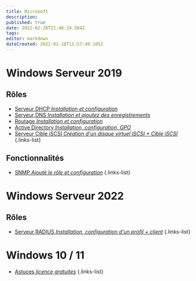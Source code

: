 ```yaml
---
title: Microsoft
description: 
published: true
date: 2022-02-26T21:48:24.584Z
tags: 
editor: markdown
dateCreated: 2022-01-18T11:57:49.105Z
---
```


# Windows Serveur 2019
## Rôles 
- [Serveur DHCP *Installation et configuration*](/Microsoft/Windows_Server_2019/Serveur_DHCP)
- [Serveur DNS *Installation et ajoutez des enregistrements*](/Microsoft/Windows_Server_2019/Serveur_DNS)
- [Routage *Installation et configuration*](/Microsoft/Windows_Server_2019/Routage)
- [Active Directory *Installation, configuration, GPO*](/Microsoft/Windows_Server_2019/Active_Directory)
- [Serveur Cible iSCSI *Création d'un disque virtuel iSCSI + Cible iSCSI*](/Microsoft/Windows_Server_2019/Cible-iSCSI)
{.links-list}

## Fonctionnalités
- [SNMP *Ajouté le rôle et configuration*](/Microsoft/Windows_Server_2019/snmp)
{.links-list}

# Windows Serveur 2022
## Rôles 
- [Serveur RADIUS *Installation, configuration d'un profil + client*](/Microsoft/windows_server_2022/serveur_radius)
{.links-list}

# Windows 10 / 11

- [Astuces *licence gratuites*](/Microsoft/Astuces)
{.links-list}